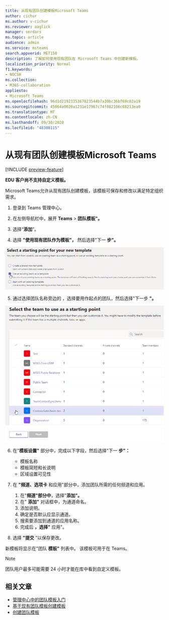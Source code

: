 ```yaml
---
title: 从现有团队创建模板Microsoft Teams
author: cichur
ms.author: v-cichur
ms.reviewer: aaglick
manager: serdars
ms.topic: article
audience: admin
ms.service: msteams
search.appverid: MET150
description: 了解如何使用现有团队在 Microsoft Teams 中创建新模板。
localization_priority: Normal
f1.keywords:
- NOCSH
ms.collection:
- M365-collaboration
appliesto:
- Microsoft Teams
ms.openlocfilehash: 96d1d2192335367023544b7a30bc36bf69c02a19
ms.sourcegitcommit: 45064a0020a1231e17967c74f082106c68213ea0
ms.translationtype: MT
ms.contentlocale: zh-CN
ms.lasthandoff: 09/30/2020
ms.locfileid: "48308115"
---
```

# <a name="create-a-template-from-an-existing-team-in-microsoft-teams"></a>从现有团队创建模板Microsoft Teams

[!INCLUDE [preview-feature](includes/preview-feature.md)]

**EDU 客户尚不支持自定义模板。**

Microsoft Teams允许从现有团队创建模板，该模板可保存和修改以满足特定组织需求。

1. 登录到 Teams 管理中心。

2. 在左侧导航栏中，展开 **Teams**  >  **团队模板"。**

3. 选择“**添加**”。

4. 选择 **"使用现有团队作为模板"，** 然后选择"下一 **步"。**

 !["团队模板"起始屏幕的图像，其中突出显示了使用现有团队作为模板。](media/team-existing-team-as-template.png)

5. 通过选择团队名称旁边的 ，选择要用作起点的团队，然后选择"下一步 **"。**

![突出显示了一个团队的团队列表的图像。](media/team-existing-team-selection.png)

6. 在"**模板设置"** 部分中，完成以下字段，然后选择"下一 **步"：**
    - 模板名称
    - 模板简短和长说明
    - 区域设置可见性  
  
7. 在 **"频道、选项卡** 和应用"部分中，添加团队所需的任何频道和应用。

    1. 在"**频道"部分中**，选择"**添加"。**
    2. 在" **添加"** 对话框中，为通道命名。
    3. 添加说明。
    4. 确定是否默认应显示通道。
    5. 搜索要添加到通道的应用名称。
    6. 完成后 **，选择"** 应用"。

8. 选择 **"提交** "以保存更改。

新模板将显示在"团队 **模板"** 列表中。 该模板可用于在 Teams。

> [!Note]
> 团队用户最多可能需要 24 小时才能在库中看到自定义模板。

## <a name="related-articles"></a>相关文章

- [管理中心中的团队模板入门](get-started-with-teams-templates-in-the-admin-console.md)
- [基于现有团队模板创建模板](create-template-from-existing-template.md)
- [创建团队模板](create-a-team-template.md)
